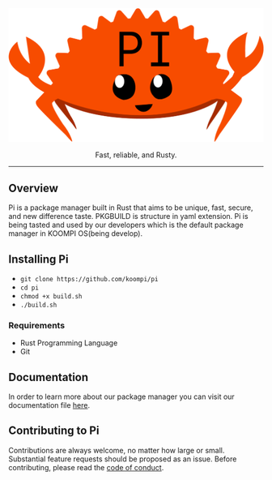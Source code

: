 <p align="center">
  <a href="https://koompi.org/">
    <img alt="Pi" src="https://github.com/koompi/pi/blob/main/files/images/git-logo-pi.png" width="546">
  </a>
</p>

<p align="center">
  Fast, reliable, and Rusty.
</p>

---

## Overview

Pi is a package manager built in Rust that aims to be unique, fast, secure, and new difference taste. PKGBUILD is structure in yaml extension. Pi is being tasted and used by our developers which is the default package manager in KOOMPI OS(being develop).

## Installing Pi

- `git clone https://github.com/koompi/pi`
- `cd pi`
- `chmod +x build.sh`
- `./build.sh`

### Requirements

  - Rust Programming Language
  - Git

## Documentation

In order to learn more about our package manager you can visit our documentation file [here](./docs/).

## Contributing to Pi

Contributions are always welcome, no matter how large or small. Substantial feature requests should be proposed as an issue. Before contributing, please read the [code of conduct](CODE_OF_CONDUCT.md).
